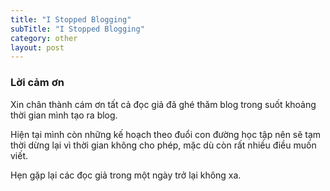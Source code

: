 ```yaml
---
title: "I Stopped Blogging"
subTitle: "I Stopped Blogging"
category: other
layout: post
---
```


### Lời cảm ơn

Xin chân thành cám ơn tất cả đọc giả đã ghé thăm blog trong suốt khoảng thời gian mình tạo ra blog.

Hiện tại mình còn những kế hoạch theo đuổi con đường học tập nên sẽ tạm thời dừng lại vì thời gian không cho phép, mặc dù còn rất nhiều điều muốn viết.

Hẹn gặp lại các đọc giả trong một ngày trở lại không xa.




